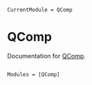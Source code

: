 ```@meta
CurrentModule = QComp
```

# QComp

Documentation for [QComp](https://github.com/Qu-DOS/QComp.jl).

```@index
```

```@autodocs
Modules = [QComp]
```
